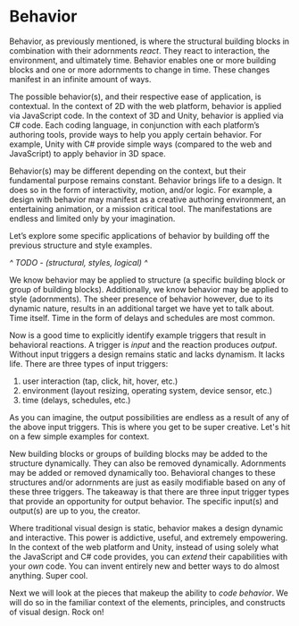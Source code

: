 # Behavior

Behavior, as previously mentioned, is where the structural building blocks in combination with their adornments *react*. They react to interaction, the environment, and ultimately time. Behavior enables one or more building blocks and one or more adornments to change in time. These changes manifest in an infinite amount of ways.

The possible behavior(s), and their respective ease of application, is contextual. In the context of 2D with the web platform, behavior is applied via JavaScript code. In the context of 3D and Unity, behavior is applied via C# code. Each coding language, in conjunction with each platform’s authoring tools, provide ways to help you apply certain behavior. For example, Unity with C# provide simple ways (compared to the web and JavaScript) to apply behavior in 3D space.

Behavior(s) may be different depending on the context, but their fundamental purpose remains constant. Behavior brings life to a design. It does so in the form of interactivity, motion, and/or logic. For example, a design with behavior may manifest as a creative authoring environment, an entertaining animation, or a mission critical tool. The manifestations are endless and limited only by your imagination.

Let’s explore some specific applications of behavior by building off the previous structure and style examples.

 *^ TODO - (structural, styles, logical) ^*

We know behavior may be applied to structure (a specific building block or group of building blocks). Additionally, we know behavior may be applied to style (adornments). The sheer presence of behavior however, due to its dynamic nature, results in an additional target we have yet to talk about. Time itself. Time in the form of delays and schedules are most common.

Now is a good time to explicitly identify example triggers that result in behavioral reactions. A trigger is *input* and the reaction produces *output*. Without input triggers a design remains static and lacks dynamism. It lacks life. There are three types of input triggers:

1. user interaction (tap, click, hit, hover, etc.)
2. environment (layout resizing, operating system, device sensor, etc.)
3. time (delays, schedules, etc.)

As you can imagine, the output possibilities are endless as a result of any of the above input triggers. This is where you get to be super creative. Let's hit on a few simple examples for context.

New building blocks or groups of building blocks may be added to the structure dynamically. They can also be removed dynamically. Adornments may be added or removed dynamically too. Behavioral changes to these structures and/or adornments are just as easily modifiable based on any of these three triggers. The takeaway is that there are three input trigger types that provide an opportunity for output behavior. The specific input(s) and output(s) are up to you, the creator.

Where traditional visual design is static, behavior makes a design dynamic and interactive. This power is addictive, useful, and extremely empowering. In the context of the web platform and Unity, instead of using solely what the JavaScript and C# code provides, you can *extend* their capabilities with your *own* code. You can invent entirely new and better ways to do almost anything. Super cool.

Next we will look at the pieces that makeup the ability to *code behavior*. We will do so in the familiar context of the elements, principles, and constructs of visual design. Rock on!
